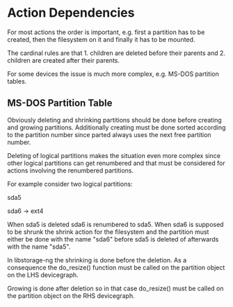 
Action Dependencies
===================

For most actions the order is important, e.g. first a partition has to be
created, then the filesystem on it and finally it has to be mounted.

The cardinal rules are that 1. children are deleted before their parents and
2. children are created after their parents.

For some devices the issue is much more complex, e.g. MS-DOS partition tables.


MS-DOS Partition Table
----------------------

Obviously deleting and shrinking partitions should be done before creating and
growing partitions. Additionally creating must be done sorted according to the
partition number since parted always uses the next free partition number.

Deleting of logical partitions makes the situation even more complex since
other logical partitions can get renumbered and that must be considered for
actions involving the renumbered partitions.

For example consider two logical partitions:

  sda5

  sda6 -> ext4

When sda5 is deleted sda6 is renumbered to sda5. When sda6 is supposed to be
shrunk the shrink action for the filesystem and the partition must either be
done with the name "sda6" before sda5 is deleted of afterwards with the name
"sda5".

In libstorage-ng the shrinking is done before the deletion. As a consequence
the do_resize() function must be called on the partition object on the LHS
devicegraph.

Growing is done after deletion so in that case do_resize() must be called on
the partition object on the RHS devicegraph.

